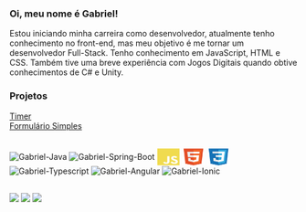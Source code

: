 ### Oi, meu nome é Gabriel!
Estou iniciando minha carreira como desenvolvedor, atualmente tenho conhecimento no front-end, mas meu objetivo é me tornar um desenvolvedor Full-Stack.
Tenho conhecimento em JavaScript, HTML e CSS.
Também tive uma breve experiência com Jogos Digitais quando obtive conhecimentos de C# e Unity.


### Projetos

<a href="https://github.com/gabrielf54/Timer">Timer</a> <br>
<a href="https://github.com/gabrielf54/formulario">Formulário Simples</a>


<div style="display: inline_block"><br>
  
  <img align="center" alt="Gabriel-Java" height="30" width="40" src="https://cdn.jsdelivr.net/gh/devicons/devicon/icons/java/java-original.svg" />    
  <img align="center" alt="Gabriel-Spring-Boot" height="30" width="40" src="https://cdn.jsdelivr.net/gh/devicons/devicon/icons/spring/spring-original.svg" />
  <img align="center" alt="Gabriel-Js" height="30" width="40" src="https://raw.githubusercontent.com/devicons/devicon/master/icons/javascript/javascript-plain.svg">
  <img align="center" alt="Gabriel-HTML" height="30" width="40" src="https://raw.githubusercontent.com/devicons/devicon/master/icons/html5/html5-original.svg">
  <img align="center" alt="Gabriel-CSS" height="30" width="40" src="https://raw.githubusercontent.com/devicons/devicon/master/icons/css3/css3-original.svg">  
  <img align="center" alt="Gabriel-Typescript" height="30" width="40" src="https://cdn.jsdelivr.net/gh/devicons/devicon/icons/typescript/typescript-original.svg" />
  <img align="center" alt="Gabriel-Angular" height="30" width="40" src="https://cdn.jsdelivr.net/gh/devicons/devicon/icons/angularjs/angularjs-original.svg" />
  <img align="center" alt="Gabriel-Ionic" height="30" width="40" src="https://cdn.jsdelivr.net/gh/devicons/devicon/icons/ionic/ionic-original.svg"/>
          
  
</div>


##

<div>
<a href="https://www.instagram.com/gabrielfcostaaa" target="_blank"><img src="https://img.shields.io/badge/-Instagram-%23E4405F?style=for-the-badge&logo=instagram&logoColor=white" target="_blank"></a>
<a href = "mailto:gabriel.nuno22@gmail.com"><img src="https://img.shields.io/badge/-Gmail-%23333?style=for-the-badge&logo=gmail&logoColor=white" target="_blank"></a>
<a href="https://www.linkedin.com/in/gabriel-ferreira-costa-94b265227" target="_blank"><img src="https://img.shields.io/badge/-LinkedIn-%230077B5?style=for-the-badge&logo=linkedin&logoColor=white" target="_blank"></a> 
</div>
